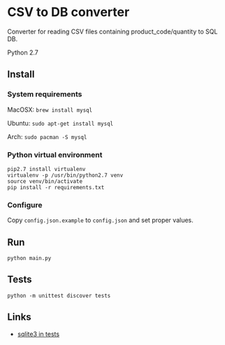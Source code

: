# CSV to DB converter

Converter for reading CSV files containing product_code/quantity to SQL DB.

Python 2.7

## Install

### System requirements

MacOSX: `brew install mysql`

Ubuntu: `sudo apt-get install mysql`

Arch: `sudo pacman -S mysql`

### Python virtual environment

    pip2.7 install virtualenv
    virtualenv -p /usr/bin/python2.7 venv
    source venv/bin/activate
    pip install -r requirements.txt

### Configure

Copy `config.json.example` to `config.json` and set proper values.

## Run

    python main.py

## Tests

    python -m unittest discover tests

## Links

- [sqlite3 in tests](https://docs.python.org/2/library/sqlite3.html)
